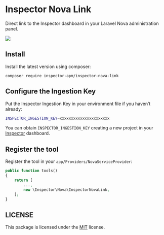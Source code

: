 # Inspector Nova Link

Direct link to the Inspector dashboard in your Laravel Nova administration panel.

![](https://app.inspector.dev/images/docs/inspector-nova-link-screen.png)

## Install

Install the latest version using composer:

```sehll
composer require inspector-apm/inspector-nova-link
```

## Configure the Ingestion Key

Put the Inspector Ingestion Key in your environment file if you haven’t already:

```bash
INSPECTOR_INGESTION_KEY=xxxxxxxxxxxxxxxxxxxxxx
```

You can obtain `INSPECTOR_INGESTION_KEY` creating a new project in your [Inspector](https://www.inspector.dev) dashboard.

## Register the tool

Register the tool in your `app/Providers/NovaServiceProvider`:

```php
public function tools()
{
    return [
        ...,
        new \Inspector\Nova\InspectorNovaLink,
    ];
}
```

## LICENSE

This package is licensed under the [MIT](LICENSE) license.
